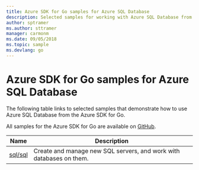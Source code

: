 ```yaml
---
title: Azure SDK for Go samples for Azure SQL Database 
description: Selected samples for working with Azure SQL Database from the Azure SDK for Go.
author: sptramer
ms.author: sttramer
manager: carmonm
ms.date: 09/05/2018
ms.topic: sample
ms.devlang: go
---
```


# Azure SDK for Go samples for Azure SQL Database

The following table links to selected samples that demonstrate how to use Azure SQL Database from the Azure SDK for Go.

All samples for the Azure SDK for Go are available on [GitHub](https://github.com/Azure-Samples/azure-sdk-for-go-samples).

| Name | Description |
|------|-------------|
| [sql/sql](https://github.com/Azure-Samples/azure-sdk-for-go-samples/blob/master/sql/sql.go) | Create and manage new SQL servers, and work with databases on them. |
